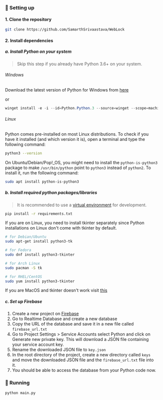### :wrench: Setting up 

#### 1. Clone the repository

```bash
git clone https://github.com/SamarthSrivaastava/WebLock
```

#### 2. Install dependencies

##### a. Install Python on your system

> Skip this step if you already have Python 3.6+ on your system.

###### Windows

Download the latest version of Python for Windows from [here](https://www.python.org/downloads/windows/)

or 

```powershell
winget install -e -i --id=Python.Python.3 --source=winget --scope=machine
```

###### Linux

Python comes pre-installed on most Linux distributions. To check if you have it installed (and which version it is), open a terminal and type the following command:

```bash
python3 --version
```

On Ubuntu/Debian/Pop!_OS, you might need to install the `python-is-python3` package to make `/usr/bin/python` point to `python3` instead of `python2`. To install it, run the following command:

```bash
sudo apt install python-is-python3
```

##### b. Install required python packages/libraries

> It is recommended to use a [virtual environment](https://docs.python.org/3/library/venv.html) for development.

```bash
pip install -r requirements.txt
```

If you are on Linux, you need to install tkinter separately since Python installations on Linux don't come with tkinter by default.


```bash
# for Debian/Ubuntu
sudo apt-get install python3-tk

# for Fedora
sudo dnf install python3-tkinter

# for Arch Linux
sudo pacman -S tk

# for RHEL/CentOS
sudo yum install python3-tkinter
```

If you are MacOS and tkinter doesn't work visit [this](https://www.python.org/download/mac/tcltk/)

##### c. Set up Firebase

1. Create a new project on [Firebase](https://console.firebase.google.com/)
2. Go to Realtime Database and create a new database
3. Copy the URL of the database and save it in a new file called `firebase_url.txt` 
4. Go to Project Settings > Service Accounts select Python and click on Generate new private key. This will download a JSON file containing your service account key.
5. Rename the downloaded JSON file to `key.json`
6. In the root directory of the project, create a new directory called `keys` and move the downloaded JSON file and the `firebase_url.txt` file into it.
7. You should be able to access the database from your Python code now.

### :rocket: Running 

```bash
python main.py
```





